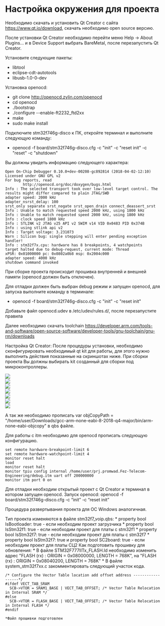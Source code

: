 # Настройка окружения для проекта

Необходимо скачать и установить Qt Creator с сайта https://www.qt.io/download, скачать необходимо open source версию.

После установки Qt Creator необходимо перейти меню Help -> About Plugins… и в Device Support выбрать BareMetal, после перезапустить Qt Creator.


Установите следующие пакеты:
* libtool
* eclipse-cdt-autotools
* libusb-1.0-0-dev

Установка openocd:
* git clone http://openocd.zylin.com/openocd 
* cd openocd
* ./bootstrap 
* ./configure --enable-ft2232_ftd2xx 
* make 
* sudo make install



Подключите stm32f746g-disco к ПК, откройте терминал и выполните следующую команду: 

* openocd -f board/stm32f746g-disco.cfg -c "init" -c "reset init" -c "reset" -c "shutdown" 

Вы должны увидеть информацию следующего характера:
~~~~
Open On-Chip Debugger 0.10.0+dev-00208-gc892814 (2018-04-02-12:10)
Licensed under GNU GPL v2
For bug reports, read
        http://openocd.org/doc/doxygen/bugs.html
Info : The selected transport took over low-level target control. The results might differ compared to plain JTAG/SWD
adapter speed: 2000 kHz
adapter_nsrst_delay: 100
srst_only separate srst_nogate srst_open_drain connect_deassert_srst
Info : Unable to match requested speed 2000 kHz, using 1800 kHz
Info : Unable to match requested speed 2000 kHz, using 1800 kHz
Info : clock speed 1800 kHz
Info : STLINK v2 JTAG v25 API v2 SWIM v14 VID 0x0483 PID 0x374B
Info : using stlink api v2
Info : Target voltage: 3.231073
Warn : Silicon bug: single stepping will enter pending exception handler!
Info : stm32f7x.cpu: hardware has 8 breakpoints, 4 watchpoints
target halted due to debug-request, current mode: Thread 
xPSR: 0x01000000 pc: 0x0802a0b8 msp: 0x2004c000
adapter speed: 4000 kHz
shutdown command invoked 
~~~~

При сборке проекта происходит прошивка внутренней и внешней памяти (openocd должен быть отключен).

Для отладки должен быть выбран debug режим и запущен openocd, для запуска выполните команду в терминале:
* openocd -f board/stm32f746g-disco.cfg -c "init" -c "reset init"


Добавьте файл openocd.udev в /etc/udev/rules.d/, после перезапустите правила

Далее необходимо скачать toolchain https://developer.arm.com/tools-and-software/open-source-software/developer-tools/gnu-toolchain/gnu-rm/downloads

Настройка Qt Creator:
После процедуры установки, необходимо сконфигурировать необходимый qt kit для работы, для этого нужно выполнить действия показанные на скриншотах ниже. При сборки проекта Вы должны выбирать kit созданный для сборки под микроконтроллеры.


<img src="../doc/1.png" />
<br />


<img src="../doc/2.png" />
<br />


<img src="../doc/3.png" />
<br />


<img src="../doc/4.png" />
<br />


<img src="../doc/5.png" />
<br />


<img src="../doc/6.png" />
<br />


<img src="../doc/7.png" />
<br />


А так же необходимо прописать var objCopyPath = "/home/user/Downloads/gcc-arm-none-eabi-8-2018-q4-major/bin/arm-none-eabi-objcopy" в qbs файле.

Для работы с itm необходимо для openocd прописать следующую конфигурацию.

~~~~
set remote hardware-breakpoint-limit 6
set remote hardware-watchpoint-limit 4
monitor reset halt
load
monitor reset halt
monitor tpiu config internal /home/user/prj.promwad.Fez-Telecom-Engineering/debug.itm uart off 200000000
monitor itm port 0 on
~~~~


Для отладки необходим открытый проект с Qt Creator и терминал в котором запущен openocd.
Запуск openocd: openocd -f board/stm32f746g-disco.cfg -c “init” -c “reset init”

Процедура развертывания проекта для ОС Windows аналогичная.


Тип проекта изменяются в файле stm32f7_voip.qbs:
     * property bool IsBootloader: true - если необходим проект загрузчика
     * property bool IsStm32f1: true - если необходим проект для платы с stm32f1
     * property bool IsStm32f7: true - если необходим проект для платы с stm32f7
     * property bool IsStm32f7: true и property bool SC2board: true - если необходим проект для платы СЦ2
Как подготовить прошивку для обновления:
     * В файле STM32F777IITx_FLASH.ld необходимо изменить адрес "FLASH (rx)      : ORIGIN = 0x08000000, LENGTH = 768K", на "FLASH (rx)      : ORIGIN = 0x08040200, LENGTH = 768K"
     * В файле system_stm32f7xx.c закомментировать следующий участок кода.   
~~~~     
/* Configure the Vector Table location add offset address ------------------*/
#ifdef VECT_TAB_SRAM
  SCB->VTOR = SRAM1_BASE | VECT_TAB_OFFSET; /* Vector Table Relocation in Internal SRAM */
#else
  SCB->VTOR = FLASH_BASE | VECT_TAB_OFFSET; /* Vector Table Relocation in Internal FLASH */
#endif
~~~~
    *Файл прошивки подготовлен
    
